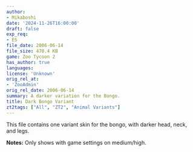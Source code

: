 ```yaml
---
author:
- Mikaboshi
date: '2024-11-26T16:00:00'
draft: false
exp_req:
- ES
file_date: 2006-06-14
file_size: 470.4 KB
game: Zoo Tycoon 2
has_author: true
languages:
license: 'Unknown'
orig_rel_at:
- 'ZooAdmin'
orig_rel_date: 2006-06-14
summary: A darker variation for the Bongo.
title: Dark Bongo Variant
zt2tags: ["All", "ZT2", "Animal Variants"]
---
```

This file contains one variant skin for the bongo, with darker head, neck, and legs.  

**Notes:** Only shows with game settings on medium/high.
